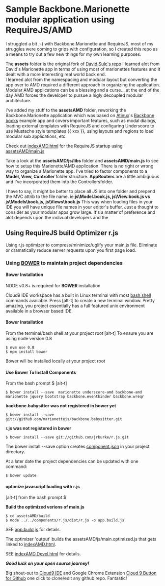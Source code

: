 # Sample Backbone.Marionette modular application using RequireJS/AMD 

I struggled a bit ;-) with Backbone.Marionette and RequireJS, most of my struggles were coming to grips with configuration, so I created this repo as a means to try out a few new things for my own learning purposes.

The **assets** folder is the original fork of [David Sulc's repo](https://github.com/davidsulc/backbone.marionette-atinux-books)  I learned alot from David's Marionette app in terms of using most of marionettes features and it dealt with a more interesting real world back end.  
I learned alot from the namespacing and modular layout but converting the app over to AMD required a different approach in organizing the application.  Modular AMD applications can be a blessing and a curse... at the end of the day AMD forces the developer to pursue a higly decoupled modular architecture.

I've added my stuff to the **assetsAMD** folder, reworking the Backbone.Marionette application which was based on [Atinux](http://www.atinux.fr)'s [Backbone books](http://www.atinux.fr/backbone-books/)
example app and covers important features, such as modal dialogs, loading external templates with RequireJS and configuring Underscore to use Mustache style templates {{ xxx }},
using layouts and regions to load modular sub applications, etc.

Check out [indexAMD.html](https://github.com/t2k/backbone.marionette-RequireJS/blob/master/indexAMD.html) for the RequireJS startup using [assetsAMD/main.js](https://github.com/t2k/backbone.marionette-RequireJS/blob/master/assetsAMD/js/main.js)

Take a look at the **assetsAMD/js/libs** folder and **assetsAMD/main.js** to see how to setup this  Marionette/AMD application.  There is no right or wrong way to organize
a Marionette app.  I've tried to factor components to a **Model, View, Controller** folder structure.  **AppRouters** are a little ambiguous and I've incorporated them into the Controllersfolder.

I have to say, it might be better to place all JS into one folder and prepend the MVC attrib to the file name.  ie **js\Model.book.js, js\View.book.js vs js\Models\book.js, js\Views\book.js**
This way when loading files in your IDE you will have unique file names in your editor's buffer.  Just a thought to consider as your modular apps grow large.  It's a matter of preference and alot depends upon the indivual developers and the 

## Using RequireJS build Optimizer r.js

Using r.js optimizer to compress/minimize/uglify your main.js file.  Eliminate or dramatically reduce server requests upon you first page load.

### Using [BOWER](http://twitter.github.com/bower/) to maintain project dependencies

#### Bower Installation

NODE v0.8+ is required for __BOWER__ installation

Cloud9 IDE workspace has a built in Linux terminal with most [bash shell](http://linuxcommand.org/learning_the_shell.php) commands available.  Press [alt-t] to create a new terminal window.  Pretty amazing, you project essentially has a full featured unix environment available in a browser based IDE.

#### Bower Inatallation
From the terminal/bash shell at your project root  [alt-t]
To ensure you are using node version 0.8

~~~    
$ nvm use 0.8
$ npm install bower
~~~

Bower will be installed locally at your project root

#### Use Bower To Install Components
From the bash prompt $  [alt-t]

~~~    
$ bower install --save  marionette underscore-amd backbone-amd marionette jquery bootstrap backbone.eventbinder backbone.wreqr
~~~   

__backbone.babysitter was not registered in bower yet__

~~~
$ bower install --save git://github.com/marionettejs/backbone.babysitter.git
~~~    
__r.js was not registered in bower__
    
~~~
$ bower install --save git://github.com/jrburke/r.js.git
~~~
    
The bower install --save option creates [component.json](https://github.com/t2k/backbone.marionette-RequireJS/blob/master/component.json) in your project directory.

At a later date the project dependencies can be updated with one command:
   
~~~   
$ bower update
~~~

#### optimize javascript loading with r.js 
[alt-t] from the bash prompt $

__Build the optimized verions of main.js__

~~~
$ cd assetsAMD/build
$ node ../../components/r.js/dist/r.js -o app.build.js
~~~
    
SEE [app.build.js](https://github.com/t2k/backbone.marionette-RequireJS/blob/master/assetsAMD/build/app.build.js) for details.
    
The optimizer 'output' builds the assetsAMD/js/main.optimized.js that gets linked to [indexAMD.html](https://github.com/t2k/backbone.marionette-RequireJS/blob/master/indexAMD.html).

SEE [indexAMD.Devel.html](https://github.com/t2k/backbone.marionette-RequireJS/blob/master/indexAMD.Devel.html) for details.


***Good luck on your open source journey!***
        

Big shout-out to [Cloud9 IDE](https://c9.io) and Google Chrome Extension [Cloud 9 Button for Github](https://chrome.google.com/webstore/detail/gkddhhofgajgmgfebhaiihlahjmjkmph) one click to clone/edit any github repo.  Fantastic!